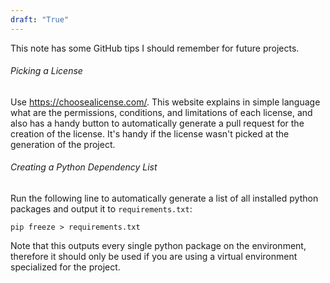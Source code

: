 ```yaml
---
draft: "True"
---
```

This note has some GitHub tips I should remember for future projects.

###### Picking a License
Use https://choosealicense.com/. This website explains in simple language what are the permissions, conditions, and limitations of each license, and also has a handy button to automatically generate a pull request for the creation of the license. It's handy if the license wasn't picked at the generation of the project.

###### Creating a Python Dependency List
Run the following line to automatically generate a list of all installed python packages and output it to `requirements.txt`:
```
pip freeze > requirements.txt
```
Note that this outputs every single python package on the environment, therefore it should only be used if you are using a virtual environment specialized for the project.
